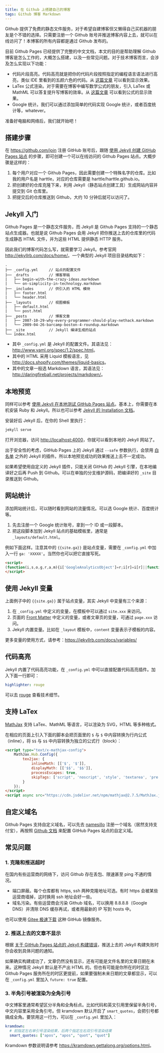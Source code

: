```yaml
---
title: 在 Github 上搭建自己的博客
tags: Github 博客 Markdown
---
```


Github 提供了免费的静态文件服务，对于希望自建博客但又懒得自己买机器的朋友是个不错的选择。只需要注册一个 Github 账号并推送博客内容上去，就可以在线访问了！本博客的所有内容都是通过 Github 发布的。

目前 Github Pages 已经提供了完整的中文文档，本文的目的是帮助理解 Github 博客是怎么工作的，大概怎么搭建，以及一些常见问题。对于技术博客而言，会涉及怎么实现以下功能：

* 代码片段高亮。代码高亮就是把你的代码片段按照指定的编程语言语法进行高亮，类似 IDE 里看到的五颜六色的代码。从 [这篇文章](https://harttle.land/2018/09/29/es6-iterators.html) 可以看到显示效果。
* LaTex 公式渲染。对于需要在博客中编写数学公式的朋友，引入 LaTex 或 MathML 可以答复提升写博客的效率。从 [这篇文章](https://harttle.land/2018/06/29/javascript-numbers.html) 可以看到公式的显示效果。
* Google 统计。我们可以通过添加简单的代码实现 Google 统计，或者百度统计等，whatever。

准备好电脑和网络后，我们就开始吧！

<!--more-->

## 搭建步骤

在 <https://github.com/join> 注册 GitHub 账号后，跟随 [使用 Jekyll 创建 GitHub Pages 站点](https://docs.github.com/cn/pages/setting-up-a-github-pages-site-with-jekyll/creating-a-github-pages-site-with-jekyll) 的步骤，即可创建一个可以在线访问的 Github Pages 站点。大概步骤是这样的：

1. 每个用户对应一个 Github Pages，因此需要创建一个特殊名字的仓库。比如我的用户名是 harttle，对应的仓库需要是 harttle/harttle.github.io。
2. 把创建好的仓库克隆下来，利用 Jekyll（静态站点创建工具）生成网站内容并提交到 Git 仓库里。
3. 把提交后的仓库推送到 Github，大约 10 分钟后就可以访问了。

## Jekyll 入门

Github Pages 是一个静态文件服务，而 Jekyll 是 Github Pages 支持的一个静态站点生成器。也就是说 Github Pages 会用 Jekyll 把你推送上去的仓库里的代码生成静态 HTML 文件，并为这些 HTML 提供静态 HTTP 服务。

因此我们的博客代码怎么写，就需要学习 Jekyll。参考官网 <http://jekyllrb.com/docs/home/>。一个典型的 Jekyll 项目目录结构如下：

```
.
├── _config.yml		// 站点的配置文件
├── _drafts		    // 博客草稿
|   ├── begin-with-the-crazy-ideas.markdown
|   └── on-simplicity-in-technology.markdown
├── _includes		// 供引入的 HTML 模块
|   ├── footer.html
|   └── header.html
├── _layouts		// 视图模板
|   ├── default.html
|   └── post.html
├── _posts		    // 博客文章
|   ├── 2007-10-29-why-every-programmer-should-play-nethack.markdown
|   └── 2009-04-26-barcamp-boston-4-roundup.markdown
├── _site		    // Jekyll 编译生成的站点
└── index.html
```

- 其中 `_config.yml` 是 Jekyll 的配置文件。其语法见：<http://www.yaml.org/spec/1.2/spec.html>。
- 其中的 HTML 采用 Liquid 模板语言，见 <http://docs.shopify.com/themes/liquid-basics>。
- 其中的文章一般选 Markdown 语言，其语法见：<http://daringfireball.net/projects/markdown/>。

## 本地预览

同样可以参考 [使用 Jekyll 在本地测试 GitHub Pages 站点](https://docs.github.com/cn/pages/setting-up-a-github-pages-site-with-jekyll/testing-your-github-pages-site-locally-with-jekyll)。基本上，你需要在本机安装 Ruby 和 Jekyll。所以也可以参考 [Jekyll 的 Installation 文档](https://jekyllrb.com/docs/installation/)。

安装好后 Jekyll 后，在你的 Shell 里执行：

```bash
jekyll serve
```

打开浏览器，访问 <http://localhost:4000>，你就可以看到本地的 Jekyll 网站了。

出于安全性的考虑，GitHub Pages 上的 Jekyll 通过 `--safe` 参数执行，会禁用 [白名单](https://pages.github.com/versions/) 之外的 Jekyll 的插件。所以本地预览成功的效果推送上去不一定成功。

如果希望使用自定义的 Jekyll 插件，只能关闭 GitHub 的 Jekyll 引擎，在本地编译好之后再 Push 到 Github。可以在单独的分支维护源码，把编译好的 `_site` 目录推送到 Github。

## 网站统计

添加网站统计后，可以随时看到网站的流量情况。可以选 Google 统计、百度统计等。

1. 先去注册一个 Google 统计账号，拿到一个 ID 或一段脚本。
2. 把这段脚本加到 Jekyll 站点的基础模板里，通常是 `_layouts/default.html`。

例如下面这样。注意其中的 `{{site.ga}}` 是站点变量，需要在 `_config.yml` 中加入一行 `ga: 'XXXXX'`。当然你也可以把它直接写死。

```html
<script>
(function(i,s,o,g,r,a,m){i['GoogleAnalyticsObject']=r;i[r]=i[r]||function(){ (i[r].q=i[r].q||[]).push(arguments)},i[r].l=1*new Date();a=s.createElement(o), m=s.getElementsByTagName(o)[0];a.async=1;a.src=g;m.parentNode.insertBefore(a,m) })(window,document,'script','//www.google-analytics.com/analytics.js','ga');ga('create', '{{site.ga}}', 'auto');ga('send', 'pageview');
</script>
```

## 使用 Jekyll 变量

上面例子中的 `{{site.ga}}` 属于站点变量，其实 Jekyll 中变量有三个来源：

1. 在 `_config.yml` 中定义的变量，在模板中可以通过 `site.xxx` 来访问。
2. 页面的 [Front Matter](https://jekyllrb.com/docs/front-matter/) 中定义的变量，或者文章页的变量，可通过 `page.xxx` 访问。
3. Jekyll 内置变量。比如在 `_layout` 模板中，`content` 变量表示子模板的内容。

更多变量的使用方式，请参考：<https://jekyllrb.com/docs/variables/>

## 代码高亮

Jekyll 内置了代码高亮功能，在 `_config.yml` 中可以直接配置代码高亮插件。加入下面一行即可：

```yml
highlighter: rouge
```

可以去 [rouge](https://github.com/jneen/rouge) 查看技术细节。

## 支持 LaTex

[MathJax](http://www.mathjax.org/) 支持 LaTex、MathML 等语言，可以渲染为 SVG，HTML 等多种格式。

在相应的页面上引入下面的脚本会把页面里的 `$` 与 `$` 中内容转换为行内公式（inline），将 `$$` 与 `$$` 中内容转换为独立的公式行（block）：

```html
<script type="text/x-mathjax-config">  
    MathJax.Hub.Config({
        tex2jax: {
            inlineMath: [['$', '$']],
            displayMath: [['$$', '$$']],
            processEscapes: true,
            skipTags: ['script', 'noscript', 'style', 'textarea', 'pre', 'code']
        }
    });
</script>
<script async src="https://cdn.jsdelivr.net/npm/mathjax@2.7.5/MathJax.js?config=TeX-AMS_HTML"></script>
```

## 自定义域名

Github Pages 支持自定义域名，可以先去 [namesillo](https://www.namesilo.com/pricing?rid=4a60637ec) 注册一个域名（居然支持支付宝），再按照 [Github 文档](https://docs.github.com/cn/pages/configuring-a-custom-domain-for-your-github-pages-site) 来配置 GitHub Pages 站点的自定义域。

## 常见问题

### 1. 克隆和推送超时

在国内有些运营商的网络下，访问 Github 存在丢包、限速甚至 ping 不通的情况。

- 端口屏蔽。每个仓库都有 https, ssh 两种克隆地址可选。有时 https 会被某些运营商墙掉，这时换用 ssh 地址会好一些。
- 域名污染。有些运营商会污染 Github 域名，可以换用 8.8.8.8（Google DNS）并清除 DNS 缓存再试，或者用最新的 IP 写到 hosts 中。

也可以使用 [Gitee 极速下载](https://gitee.com/mirrors) 这种 GitHub 镜像服务。

### 2. 推送上去的文章不显示

根据 [关于 GitHub Pages 站点的 Jekyll 构建错误](https://docs.github.com/cn/pages/setting-up-a-github-pages-site-with-jekyll/about-jekyll-build-errors-for-github-pages-sites)，推送上去的 Jekyll 构建失败时你会收到具体问题的通知。

如果确实构建成功了，文章仍然没有显示，还有可能是文件名里的文章日期在未来。这种情况 Jekyll 默认是不产出 HTML 的。但也有可能是你所在的时区比 Github Pages 服务所在的时区更提前，如果要强制未来日期的文章都显示，可以在 `_config.yml` 里加入 `future: true` 配置。

### 3. 半角引号被渲染为全角引号

中文博客里通常希望区分半角和全角标点。比如代码和英文引用里保留半角引号，中文内容里采用全角引号。但 kramdown 默认开启了 `smart_quotes`，会把引号都搞成全角。要禁用这一行为，可以在 `_config.yml` 里加入：

```yml
kramdown:
  # 前指定左右单引号渲染结果，后两个指定左右双引号渲染结果
  smart_quotes: ["apos", "apos", "quot", "quot"]
```

Kramdown 参数说明请参考 <https://kramdown.gettalong.org/options.html>。